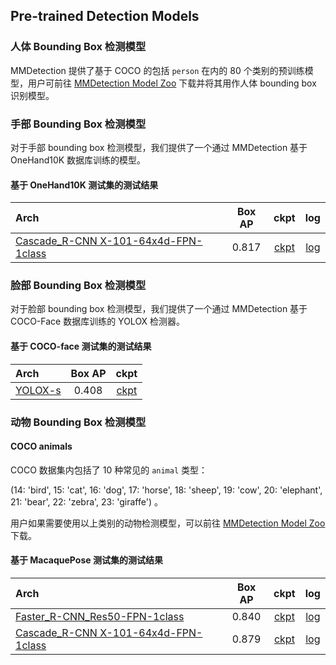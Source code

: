 ## Pre-trained Detection Models

### 人体 Bounding Box 检测模型

MMDetection 提供了基于 COCO 的包括 `person` 在内的 80 个类别的预训练模型，用户可前往 [MMDetection Model Zoo](https://mmdetection.readthedocs.io/zh_CN/3.x/model_zoo.html) 下载并将其用作人体 bounding box 识别模型。

### 手部 Bounding Box 检测模型

对于手部 bounding box 检测模型，我们提供了一个通过 MMDetection 基于 OneHand10K 数据库训练的模型。

#### 基于 OneHand10K 测试集的测试结果

| Arch                                                              | Box AP |                               ckpt                                |                               log                                |
| :---------------------------------------------------------------- | :----: | :---------------------------------------------------------------: | :--------------------------------------------------------------: |
| [Cascade_R-CNN X-101-64x4d-FPN-1class](/demo/mmdetection_cfg/cascade_rcnn_x101_64x4d_fpn_1class.py) | 0.817  | [ckpt](https://download.openmmlab.com/mmpose/mmdet_pretrained/cascade_rcnn_x101_64x4d_fpn_20e_onehand10k-dac19597_20201030.pth) | [log](https://download.openmmlab.com/mmpose/mmdet_pretrained/cascade_rcnn_x101_64x4d_fpn_20e_onehand10k_20201030.log.json) |

### 脸部 Bounding Box 检测模型

对于脸部 bounding box 检测模型，我们提供了一个通过 MMDetection 基于 COCO-Face 数据库训练的 YOLOX 检测器。

#### 基于 COCO-face 测试集的测试结果

| Arch                                                            | Box AP |                                                  ckpt                                                  |
| :-------------------------------------------------------------- | :----: | :----------------------------------------------------------------------------------------------------: |
| [YOLOX-s](/demo/mmdetection_cfg/yolox-s_8xb8-300e_coco-face.py) | 0.408  | [ckpt](https://download.openmmlab.com/mmpose/mmdet_pretrained/yolo-x_8xb8-300e_coco-face_13274d7c.pth) |

### 动物 Bounding Box 检测模型

#### COCO animals

COCO 数据集内包括了 10 种常见的 `animal` 类型：

(14: 'bird', 15: 'cat', 16: 'dog', 17: 'horse', 18: 'sheep', 19: 'cow', 20: 'elephant', 21: 'bear', 22: 'zebra', 23: 'giraffe') 。

用户如果需要使用以上类别的动物检测模型，可以前往 [MMDetection Model Zoo](https://mmdetection.readthedocs.io/zh_CN/3.x/model_zoo.html) 下载。

#### 基于 MacaquePose 测试集的测试结果

| Arch                                                              | Box AP |                               ckpt                                |                               log                                |
| :---------------------------------------------------------------- | :----: | :---------------------------------------------------------------: | :--------------------------------------------------------------: |
| [Faster_R-CNN_Res50-FPN-1class](/demo/mmdetection_cfg/faster_rcnn_r50_fpn_1class.py) | 0.840  | [ckpt](https://download.openmmlab.com/mmpose/mmdet_pretrained/faster_rcnn_r50_fpn_1x_macaque-f64f2812_20210409.pth) | [log](https://download.openmmlab.com/mmpose/mmdet_pretrained/faster_rcnn_r50_fpn_1x_macaque_20210409.log.json) |
| [Cascade_R-CNN X-101-64x4d-FPN-1class](/demo/mmdetection_cfg/cascade_rcnn_x101_64x4d_fpn_1class.py) | 0.879  | [ckpt](https://download.openmmlab.com/mmpose/mmdet_pretrained/cascade_rcnn_x101_64x4d_fpn_20e_macaque-e45e36f5_20210409.pth) | [log](https://download.openmmlab.com/mmpose/mmdet_pretrained/cascade_rcnn_x101_64x4d_fpn_20e_macaque_20210409.log.json) |
